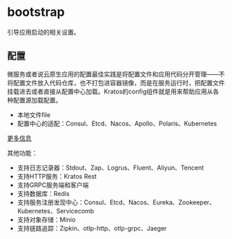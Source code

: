# bootstrap

引导应用启动的相关设置。

## 配置

微服务或者说云原生应用的配置最佳实践是将配置文件和应用代码分开管理——不将配置文件放入代码仓库，也不打包进容器镜像，而是在服务运行时，把配置文件挂载进去或者直接从配置中心加载。Kratos的config组件就是用来帮助应用从各种配置源加载配置。

- 本地文件file
- 配置中心的适配：Consul、Etcd、Nacos、Apollo、Polaris、Kubernetes

[更多信息](https://go-kratos.dev/docs/component/config)

其他功能：

- 支持日志记录器：Stdout、Zap、Logrus、Fluent、Aliyun、Tencent
- 支持HTTP服务：Kratos Rest
- 支持GRPC服务端和客户端
- 支持数据库：Redis
- 支持服务注册发现中心：Consul、Etcd、Nacos、Eureka、Zookeeper、Kubernetes、Servicecomb
- 支持对象存储：Minio
- 支持链路追踪：Zipkin、otlp-http、otlp-grpc、Jaeger

